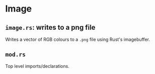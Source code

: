 # Image

## `image.rs`: writes to a png file

Writes a vector of RGB colours to a `.png` file using Rust's imagebuffer.

## `mod.rs`

Top level imports/declarations.